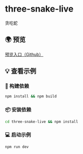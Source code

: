 # three-snake-live
  贪吃蛇

 ## 🌍 预览

[预览入口（Github）](https://liamwu50.github.io/three-snake-live)

## 💡 查看示例

### 🔨 构建依赖

```bash
npm install && npm build
```

### 📦 安装依赖

```bash
cd three-snake-live && npm install
```

### 💻 启动示例

```bash
npm run dev
```
